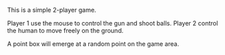 This is a simple 2-player game.

Player 1 use the mouse to control the gun and shoot balls.
Player 2 control the human to move freely on the ground.

A point box will emerge at a random point on the game area.
